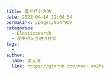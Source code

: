 ```yaml
---
title: 其他打分方法
date: 2022-04-14 12:04:54
permalink: /pages/964f9d/
categories:
  - Elasticsearch
  - 使用相关性进行搜索
tags:
  - 
author: 
  name: 樊光瑞
  link: https://github.com/maoHuanZhe
---
```

